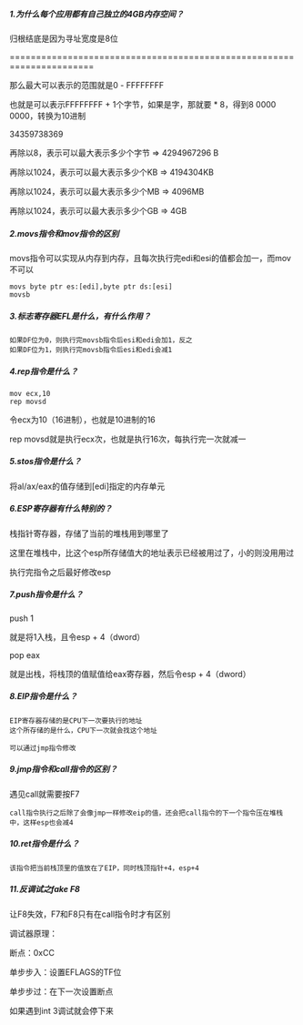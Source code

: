 ##### 1.为什么每个应用都有自己独立的4GB内存空间？

归根结底是因为寻址宽度是8位

======================================================================

那么最大可以表示的范围就是0 - FFFFFFFF

也就是可以表示FFFFFFFF + 1个字节，如果是字，那就要 * 8，得到8 0000 0000，转换为10进制

34359738369

再除以8，表示可以最大表示多少个字节 => 4294967296 B

再除以1024，表示可以最大表示多少个KB => 4194304KB

再除以1024，表示可以最大表示多少个MB => 4096MB

再除以1024，表示可以最大表示多少个GB => 4GB

##### 2.movs指令和mov指令的区别

movs指令可以实现从内存到内存，且每次执行完edi和esi的值都会加一，而mov不可以

~~~
movs byte ptr es:[edi],byte ptr ds:[esi]
movsb
~~~

##### 3.标志寄存器EFL是什么，有什么作用？

~~~
如果DF位为0，则执行完movsb指令后esi和edi会加1，反之
如果DF位为1，则执行完movsb指令后esi和edi会减1
~~~

##### 4.rep指令是什么？

~~~
mov ecx,10
rep movsd
~~~

令ecx为10（16进制），也就是10进制的16

rep movsd就是执行ecx次，也就是执行16次，每执行完一次就减一



##### 5.stos指令是什么？

将al/ax/eax的值存储到[edi]指定的内存单元

##### 6.ESP寄存器有什么特别的？

 栈指针寄存器，存储了当前的堆栈用到哪里了

这里在堆栈中，比这个esp所存储值大的地址表示已经被用过了，小的则没用用过

执行完指令之后最好修改esp



##### 7.push指令是什么？

push 1

就是将1入栈，且令esp + 4（dword）

pop eax

就是出栈，将栈顶的值赋值给eax寄存器，然后令esp + 4（dword）

##### 8.EIP指令是什么？

~~~
EIP寄存器存储的是CPU下一次要执行的地址
这个所存储的是什么，CPU下一次就会找这个地址

可以通过jmp指令修改
~~~



##### 9.jmp指令和call指令的区别？

遇见call就需要按F7

~~~
call指令执行之后除了会像jmp一样修改eip的值，还会把call指令的下一个指令压在堆栈中，这样esp也会减4
~~~



##### 10.ret指令是什么？

~~~
该指令把当前栈顶里的值放在了EIP，同时栈顶指针+4，esp+4
~~~





##### 11.反调试之fake F8

让F8失效，F7和F8只有在call指令时才有区别

调试器原理：

断点：0xCC

单步步入：设置EFLAGS的TF位

单步步过：在下一次设置断点

如果遇到int 3调试就会停下来























